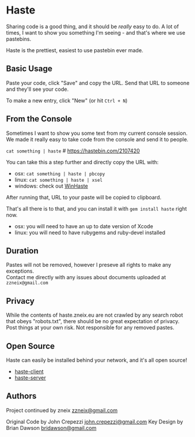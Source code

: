# Haste

Sharing code is a good thing, and it should be _really_ easy to do.
A lot of times, I want to show you something I'm seeing - and that's where we
use pastebins.

Haste is the prettiest, easiest to use pastebin ever made.

## Basic Usage

Paste your code, click "Save" and copy the URL.
Send that URL to someone and they'll see your code.

To make a new entry, click "New" (or hit `Ctrl + N`)

## From the Console

Sometimes I want to show you some text from my current console session.  
We made it really easy to take code from the console and send it to people.

`cat something | haste` # https://hastebin.com/2107420

You can take this a step further and directly copy the URL with:

* osx: `cat something | haste | pbcopy`
* linux: `cat something | haste | xsel`
* windows: check out [WinHaste](https://github.com/ajryan/WinHaste)

After running that, URL to your paste will be copied to clipboard.

That's all there is to that, and you can install it with `gem install haste`
right now.
  * osx: you will need to have an up to date version of Xcode
  * linux: you will need to have rubygems and ruby-devel installed

## Duration

Pastes will not be removed, however I preseve all rights to make any exceptions.  
Contact me directly with any issues about documents uploaded at `zzneix@gmail.com`

## Privacy

While the contents of haste.zneix.eu are not crawled by any search robot that 
obeys "robots.txt", there should be no great expectation of privacy.  
Post things at your own risk. Not responsible for any removed pastes.

## Open Source

Haste can easily be installed behind your network, and it's all open source!

* [haste-client](https://github.com/seejohnrun/haste-client)
* [haste-server](https://github.com/zneix/haste-server)

## Authors

Project continued by zneix <zzneix@gmail.com>

Original Code by John Crepezzi <john.crepezzi@gmail.com>
Key Design by Brian Dawson <bridawson@gmail.com>
